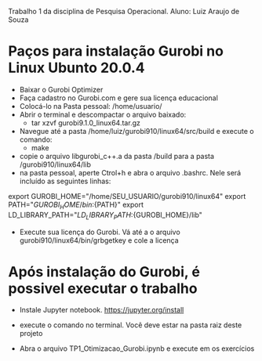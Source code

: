 Trabalho 1 da disciplina de Pesquisa Operacional.
Aluno: Luiz Araujo de Souza

# Paços para instalação Gurobi no Linux Ubunto 20.0.4
* Baixar o Gurobi Optimizer
* Faça cadastro no Gurobi.com e gere sua licença educacional
* Colocá-lo na Pasta pessoal: /home/usuario/
* Abrir o terminal e descompactar o arquivo baixado:
	* tar xzvf gurobi9.1.0_linux64.tar.gz 
* Navegue até a pasta /home/luiz/gurobi910/linux64/src/build e execute o comando: 
	* make
* copie o arquivo libgurobi_c++.a da pasta /build para a pasta /gurobi910/linux64/lib 
* na pasta pessoal, aperte Ctrol+h e abra o arquivo .bashrc. Nele será incluído as seguintes linhas:

export GUROBI_HOME="/home/SEU_USUARIO/gurobi910/linux64"
export PATH="${GUROBI_HOME}/bin:${PATH}"
export LD_LIBRARY_PATH="${LD_LIBRARY_PATH}:${GUROBI_HOME}/lib"

* Execute sua licença do Gurobi. Vá até a o arquivo gurobi910/linux64/bin/grbgetkey e cole a licença

# Após instalação do Gurobi, é possivel executar o trabalho

* Instale Jupyter notebook. https://jupyter.org/install

* execute o comando <jupyter notebook> no terminal. Você deve estar na pasta raiz deste projeto

* Abra o arquivo TP1_Otimizacao_Gurobi.ipynb e execute em <Run> os exercícios

